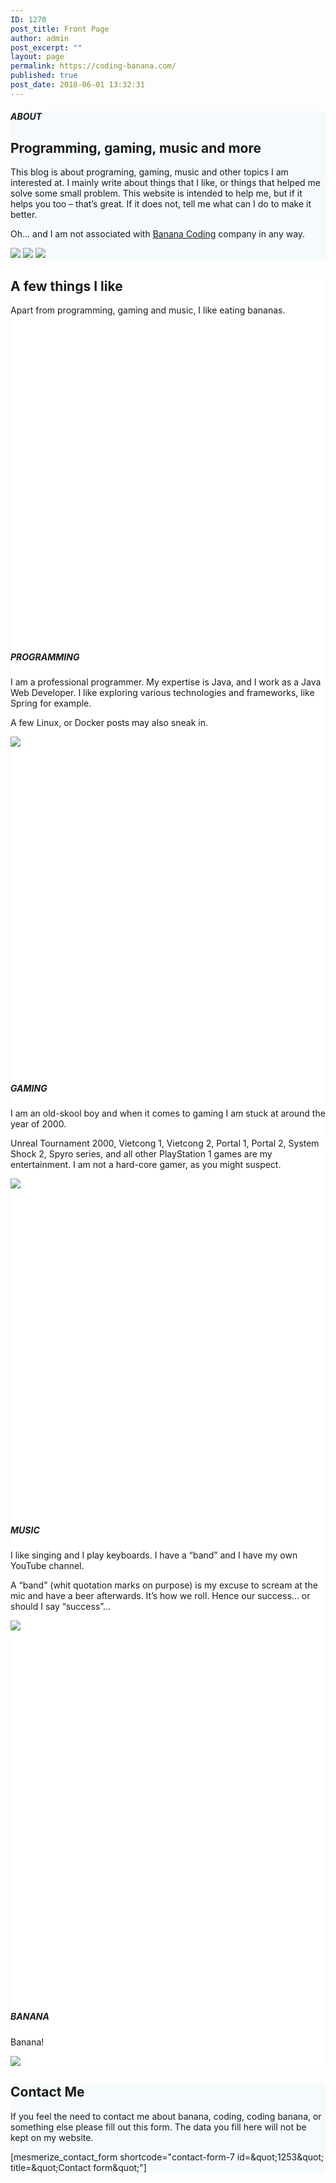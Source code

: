 ```yaml
---
ID: 1270
post_title: Front Page
author: admin
post_excerpt: ""
layout: page
permalink: https://coding-banana.com/
published: true
post_date: 2018-06-01 13:32:31
---
```

<div  id="about-1" style="background-color: #f5fafd;" data-label="About" data-id="about-1" data-export-id="about-1" data-category="about" class="about-1 content-section content-section-spacing">
<div  class="gridContainer">
<div  class="row text-center">
<div  class="section-title-col" data-type="column">
<h5  class="">ABOUT</h5>
<h2  class="">Programming, gaming, music and more</h2>
<p  class="lead">This blog is about programing, gaming, music and other topics I am interested at. I mainly write about things that I like, or things that helped me solve some small problem. This website is intended to help me, but if it helps you too – that’s great. If it does not, tell me what can I do to make it better.</p>
<p  class="">Oh… and I am not associated with <a  href="https://bananacoding.com" class="">Banana Coding</a> company in any way.</p>

</div>
</div>
<div  class="row">
<div  class="col-xs bottom-xs flexbox image-group-bottom-3-img space-bottom-xs center-xs"><img  class="left-img shadow-large-black" data-size="500x300" src="https://coding-banana.com/wp-content/uploads/2018/06/cropped-gaming-2.png" scale="0"> <img  class="center-img shadow-large-black" data-size="500x300" src="https://coding-banana.com/wp-content/uploads/2018/06/cropped-coding.jpg" scale="0"> <img  class="right-img shadow-large-black" data-size="500x300" src="https://coding-banana.com/wp-content/uploads/2018/06/cropped-music.png" scale="0"></div>
</div>
</div>
</div><div  id="features-3" style="background-color: #ffffff;" data-label="Features" data-id="features-12-card-bordered" data-export-id="features-12-card-bordered" data-category="features" class="features-12-card-bordered content-section content-section-spacing ">
<div  class="gridContainer">
<div  class="row text-center">
<div  class="section-title-col" data-type="column">
<h2  class="">A few things I like</h2>
<p  class="lead">Apart from programming, gaming and music, I like eating bananas.</p>

</div>
</div>
<div  class="row spaced-cols" data-type="row">
<div  class="col-sm-6">
<div  class="card row-card bordered y-move">
<div  class="row">
<div  class="col-sm-fit icon-column"><svg  class="svg-inline--fa fa-connectdevelop fa-w-16 icon round bordered color2" aria-hidden="true" data-prefix="fa" data-icon="connectdevelop" role="img" xmlns="http://www.w3.org/2000/svg" viewBox="0 0 512 512" data-fa-i2svg=""></svg><!-- <i   class="fa icon fa-connectdevelop round bordered color2"> </i> --></div>
<div  class="col-sm" data-type="column">
<h5  class="color2">PROGRAMMING</h5>
<p  class="">I am a professional programmer. My expertise is Java, and I work as a Java Web Developer. I like exploring various technologies and frameworks, like Spring for example.

A few Linux, or Docker posts may also sneak in.</p>
<img  class="custom-image" src="https://coding-banana.com/wp-content/uploads/2018/06/cropped-coding-1.jpg" scale="0">

</div>
</div>
</div>
</div>
<div  class="col-sm-6">
<div  class="card row-card bordered y-move">
<div  class="row">
<div  class="col-sm-fit icon-column"><svg  class="svg-inline--fa fa-codepen fa-w-16 icon round bordered color2" aria-hidden="true" data-prefix="fa" data-icon="codepen" role="img" xmlns="http://www.w3.org/2000/svg" viewBox="0 0 512 512" data-fa-i2svg=""></svg><!-- <i   class="fa icon fa-codepen round bordered color2"> </i> --></div>
<div  class="col-sm" data-type="column">
<h5  class="color2">GAMING</h5>
<p  class="">I am an old-skool boy and when it comes to gaming I am stuck at around the year of 2000.

Unreal Tournament 2000, Vietcong 1, Vietcong 2, Portal 1, Portal 2, System Shock 2, Spyro series, and all other PlayStation 1 games are my entertainment. I am not a hard-core gamer, as you might suspect.</p>
<img  class="custom-image" src="https://coding-banana.com/wp-content/uploads/2018/06/cropped-gaming-3.png" scale="0">

</div>
</div>
</div>
</div>
<div  class="col-sm-6">
<div  class="card row-card bordered y-move">
<div  class="row">
<div  class="col-sm-fit icon-column"><svg  class="svg-inline--fa fa-cube fa-w-16 icon round bordered color2" aria-hidden="true" data-prefix="fa" data-icon="cube" role="img" xmlns="http://www.w3.org/2000/svg" viewBox="0 0 512 512" data-fa-i2svg=""></svg><!-- <i   class="fa icon fa-cube round bordered color2"> </i> --></div>
<div  class="col-sm" data-type="column">
<h5  class="color2">MUSIC</h5>
<p  class="">I like singing and I play keyboards. I have a “band” and I have my own YouTube channel.

A “band” (whit quotation marks on purpose) is my excuse to scream at the mic and have a beer afterwards. It’s how we roll. Hence our success… or should I say “success”…</p>
<img  class="custom-image" src="https://coding-banana.com/wp-content/uploads/2018/06/cropped-music-1.png" scale="0">

</div>
</div>
</div>
</div>
<div  class="col-sm-6">
<div  class="card row-card bordered y-move">
<div  class="row">
<div  class="col-sm-fit icon-column"><svg  class="svg-inline--fa fa-database fa-w-14 icon round bordered color2" aria-hidden="true" data-prefix="fa" data-icon="database" role="img" xmlns="http://www.w3.org/2000/svg" viewBox="0 0 448 512" data-fa-i2svg=""></svg><!-- <i   class="fa icon fa-database round bordered color2"> </i> --></div>
<div  class="col-sm" data-type="column">
<h5  class="color2">BANANA</h5>
<p  class="">Banana!</p>
<img  class="custom-image" src="https://coding-banana.com/wp-content/uploads/2018/05/cropped-big_banana.png" scale="0">

</div>
</div>
</div>
</div>
</div>
</div>
</div><div  data-label="Contact" data-id="contact-1" data-export-id="contact-1" data-category="contact" class="contact-1 content-section content-section-spacing white-text" data-parallax-depth="20" id="contact-1" style="background-color: #f5fafd; background-image: url('https://coding-banana.com/wp-content/uploads/2018/05/asciifyme_2000x2000-1.jpg'); background-size: cover; background-position: center top;">
<div  class="gridContainer">
<div  class="row text-center">
<div  class="section-title-col" data-type="column">
<h2  class="">Contact Me</h2>
<p  class="lead">If you feel the need to contact me about banana, coding, coding banana, or something else please fill out this form. The data you fill here will not be kept on my website.</p>

</div>
</div>
<div  class="row text-center">
<div  class="col-xs-12 col-sm-8 col-sm-offset-2 contact-form-wrapper inline-info">
<div  class="card large-padding">
<div  class="" data-content-shortcode="mesmerize_contact_form shortcode=&quot;contact-form-7 id=&amp;amp;quot;1253&amp;amp;quot; title=&amp;amp;quot;Contact form&amp;amp;quot;&quot;" data-editable="true">[mesmerize_contact_form shortcode="contact-form-7 id=&amp;quot;1253&amp;quot; title=&amp;quot;Contact form&amp;quot;"]</div>
</div>
</div>
</div>
</div>
</div>